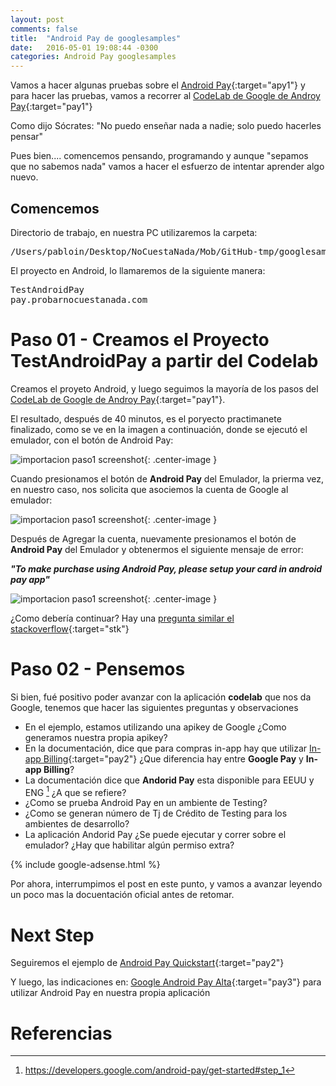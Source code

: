 ```yaml
---
layout: post
comments: false
title:  "Android Pay de googlesamples"
date:   2016-05-01 19:08:44 -0300
categories: Android Pay googlesamples
---
```

Vamos a hacer algunas pruebas sobre el [Android Pay][google-android-pay-link1]{:target="apy1"} y para hacer las pruebas, vamos a recorrer al [CodeLab de Google de Androy Pay][google-android-pay-codelab]{:target="pay1"}

Como dijo Sócrates: "No puedo enseñar nada a nadie; solo puedo hacerles pensar"

Pues bien.... comencemos pensando, programando y aunque "sepamos que no sabemos nada" vamos a hacer el esfuerzo de intentar aprender algo nuevo.

## Comencemos

Directorio de trabajo, en nuestra PC utilizaremos la carpeta:

<pre>
/Users/pabloin/Desktop/NoCuestaNada/Mob/GitHub-tmp/googlesamples/android-pay-codelab
</pre>

El proyecto en Android, lo llamaremos de la siguiente manera:

<pre>
TestAndroidPay
pay.probarnocuestanada.com
</pre>

# Paso 01 - Creamos el Proyecto TestAndroidPay a partir del Codelab

Creamos el proyeto Android, y luego seguimos la mayoría de los pasos del [CodeLab de Google de Androy Pay][google-android-pay-codelab]{:target="pay1"}.

El resultado, después de 40 minutos, es el poryecto practimanete finalizado, como se ve en la imagen a continuación, donde se ejecutó el emulador, con el botón de Android Pay:

![importacion paso1 screenshot](/assets/post_007_img3.png){: .center-image }

Cuando presionamos el botón de **Android Pay** del Emulador, la prierma vez, en nuestro caso, nos solicita que asociemos la cuenta de Google al emulador:

![importacion paso1 screenshot](/assets/post_007_img4.png){: .center-image }

Después de Agregar la cuenta, nuevamente presionamos el botón de **Android Pay** del Emulador y obtenermos el siguiente mensaje de error:

***"To make purchase using Android Pay, please setup your card in android pay app"***

![importacion paso1 screenshot](/assets/post_007_img5.png){: .center-image }

¿Como debería continuar? Hay una [pregunta similar el stackoverflow](http://stackoverflow.com/questions/34306835/android-pay-error){:target="stk"}



# Paso 02 - Pensemos

Si bien, fué positivo poder avanzar con la aplicación **codelab** que nos da Google, tenemos que hacer las siguientes preguntas y observaciones

- En el ejemplo, estamos utilizando una apikey de Google ¿Como generamos nuestra propia apikey?
- En la documentación, dice que para compras in-app hay que utilizar [In-app Billing][google-in-app-billing]{:target="pay2"} ¿Que diferencia hay entre **Google Pay** y **In-app Billing**?
- La documentación dice que **Andorid Pay** esta disponible para EEUU y ENG [^1] ¿A que se refiere?
- ¿Como se prueba Android Pay en un ambiente de Testing?
- ¿Como se generan número de Tj de Crédito de Testing para los ambientes de desarrollo?
- La aplicación Andorid Pay ¿Se puede ejecutar y correr sobre el emulador? ¿Hay que habilitar algún permiso extra?

{% include google-adsense.html %} <br/>

Por ahora, interrumpimos el post en este punto, y vamos a avanzar leyendo un poco mas la docuentación oficial antes de retomar.



# Next Step

Seguiremos el ejemplo de [Android Pay Quickstart][google-android-pay-github-demo]{:target="pay2"}

Y luego, las indicaciones en: [Google Android Pay Alta][google-android-start]{:target="pay3"} para utilizar Android Pay en nuestra propia aplicación




# Referencias

[^1]:  https://developers.google.com/android-pay/get-started#step_1


[google-android-pay-link1]:        https://www.android.com/pay/
[google-android-pay-tutor]:        https://developers.google.com/android-pay/android/tutorial
[google-android-pay-codelab]:      https://codelabs.developers.google.com/codelabs/android-pay/index.html
[google-android-samples-tutor]:    https://developer.android.com/samples/index.html
[google-android-samples-github]:   https://github.com/googlesamples
[google-android-pay-github-demo]:  https://github.com/android-pay/androidpay-quickstart
[google-android-start]:            https://developers.google.com/android-pay/
[google-in-app-billing]:           https://developer.android.com/google/play/billing/index.html
